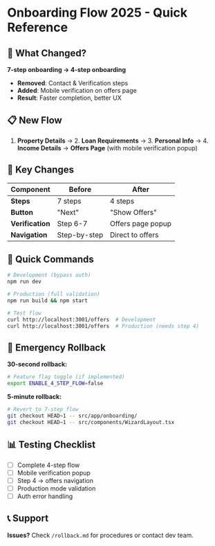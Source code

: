 # Onboarding Flow 2025 - Quick Reference

## 🎯 What Changed?
**7-step onboarding → 4-step onboarding**
- **Removed**: Contact & Verification steps
- **Added**: Mobile verification on offers page
- **Result**: Faster completion, better UX

## 📋 New Flow
1. **Property Details** → 2. **Loan Requirements** → 3. **Personal Info** → 4. **Income Details** → **Offers Page** (with mobile verification popup)

## 🚀 Key Changes

| Component | Before | After |
|-----------|--------|-------|
| **Steps** | 7 steps | 4 steps |
| **Button** | "Next" | "Show Offers" |
| **Verification** | Step 6-7 | Offers page popup |
| **Navigation** | Step-by-step | Direct to offers |

## 🔧 Quick Commands

```bash
# Development (bypass auth)
npm run dev

# Production (full validation)
npm run build && npm start

# Test flow
curl http://localhost:3001/offers  # Development
curl http://localhost:3001/offers  # Production (needs step 4)
```

## 🚨 Emergency Rollback

**30-second rollback:**
```bash
# Feature flag toggle (if implemented)
export ENABLE_4_STEP_FLOW=false
```

**5-minute rollback:**
```bash
# Revert to 7-step flow
git checkout HEAD~1 -- src/app/onboarding/
git checkout HEAD~1 -- src/components/WizardLayout.tsx
```

## 📊 Testing Checklist

- [ ] Complete 4-step flow
- [ ] Mobile verification popup
- [ ] Step 4 → offers navigation
- [ ] Production mode validation
- [ ] Auth error handling

## 📞 Support

**Issues?** Check `/rollback.md` for procedures or contact dev team.